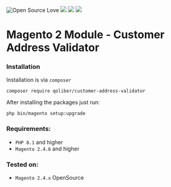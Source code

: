 ![Open Source Love](https://img.shields.io/badge/open-source-lightgrey?style=for-the-badge&logo=github)
![](https://img.shields.io/badge/Magento-2.3.x-orange?style=for-the-badge&logo=magento)
![](https://img.shields.io/badge/Magento-2.4.x-orange?style=for-the-badge&logo=magento)
![](https://img.shields.io/badge/Maintained-yes-gren?style=for-the-badge&logo=magento)
# Magento 2 Module - Customer Address Validator

### Installation

Installation is via `composer`
```
composer require qoliber/customer-address-validator
```

After installing the packages just run:
```
php bin/magento setup:upgrade
```

### Requirements:
* `PHP 8.1` and higher
* `Magento 2.4.6` and higher

### Tested on:
* `Magento 2.4.x` OpenSource